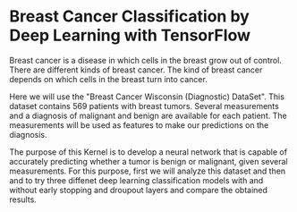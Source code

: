 # Breast Cancer Classification by Deep Learning with TensorFlow

Breast cancer is a disease in which cells in the breast grow out of control. There are different kinds of breast cancer. The kind of breast cancer depends on which cells in the breast turn into cancer.

Here we will use the "Breast Cancer Wisconsin (Diagnostic) DataSet". This dataset contains 569 patients with breast tumors. Several measurements and a diagnosis of malignant and benign are available for each patient. The measurements will be used as features to make our predictions on the diagnosis.

The purpose of this Kernel is to develop a neural network that is capable of accurately predicting whether a tumor is benign or malignant, given several measurements. For this purpose, first we will analyze this dataset and then and to try three diffenet deep learning classification models with and without early stopping and droupout layers and compare the obtained results.

